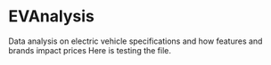 # EVAnalysis
Data analysis on electric vehicle specifications and how features and brands impact prices
Here is testing the file.
